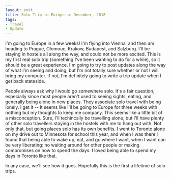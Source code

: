 ```yaml
---
layout: post
title: Solo Trip to Europe in December, 2018
tags:
- Travel
- Update
---
```


I'm going to Europe in a few weeks! I'm flying into Vienna, and then am heading to Prague, Olomouc, Krakow, Budapest, and Salzburg. I'll be staying in hostels all along the way, and could not be more excited. This is my first real solo trip (something I've been wanting to do for a while), so it should be a great experience. I'm going to try to post updates along the way of what I'm seeing and doing, but I'm not totally sure whether or not I will bring my computer. If not, I'm definitely going to write a trip update when I get back stateside.

People always ask why I would go somewhere solo. It's a fair question, especially since most people aren't used to seeing sights, eating, and generally being alone in new places. They associate solo travel with being lonely. I get it -- It seems like I'll be going to Europe for three weeks with nothing but my thoughts to keep me company. This seems like a little bit of a misconception. Sure, I'll techincally be travelling alone, but I'll have plenty of other solo travellers staying in the hostels with me to hang out with. Not only that, but going places solo has its own benefits. I went to Toronto alone on my drive out to Minnesota for school this year, and when I was there I found that being able to wake up, eat, and go where I want, when I want can be very liberating: no waiting around for other people or making compromises on how to spend the days. I loved being able to spend my days in Toronto like that.

In any case, we'll see how it goes. Hopefully this is the first a lifetime of solo trips. 